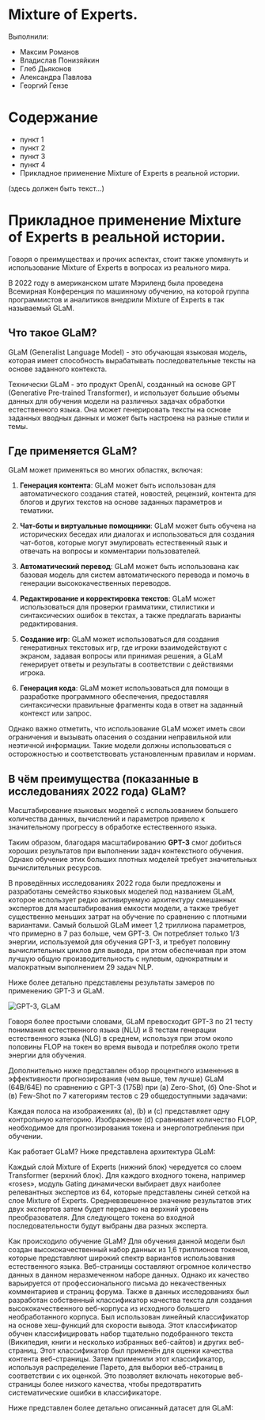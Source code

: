 # Mixture of Experts.
Выполнили:
* Максим Романов
* Владислав Понизяйкин
* Глеб Дьяконов
* Александра Павлова
* Георгий Гензе

# Содержание
* пункт 1
* пункт 2
* пункт 3
* пункт 4
* Прикладное применение Mixture of Experts в реальной истории.

(здесь должен быть текст…)

# Прикладное применение Mixture of Experts в реальной истории.
Говоря о преимуществах и прочих аспектах, стоит также упомянуть и использование Mixture of Experts в вопросах из реального мира.

В 2022 году в американском штате Мэриленд была проведена Всемирная Конференция по машинному обучению, на которой группа программистов и аналитиков внедрили Mixture of Experts в так называемый GLaM.

## Что такое GLaM?
GLaM (Generalist Language Model) - это обучающая языковая модель, которая имеет способность вырабатывать последовательные тексты на основе заданного контекста. 

Технически GLaM - это продукт OpenAI, созданный на основе GPT (Generative Pre-trained Transformer), и использует большие объемы данных для обучения модели на различных задачах обработки естественного языка. Она может генерировать тексты на основе заданных вводных данных и может быть настроена на разные стили и темы.

## Где применяется GLaM?
GLaM может применяться во многих областях, включая:

1. **Генерация контента**: GLaM может быть использован для автоматического создания статей, новостей, рецензий, контента для блогов и других текстов на основе заданных параметров и тематики.

2. **Чат-боты и виртуальные помощники**: GLaM может быть обучена на исторических беседах или диалогах и использоваться для создания чат-ботов, которые могут эмулировать естественный язык и отвечать на вопросы и комментарии пользователей.

3. **Автоматический перевод**: GLaM может быть использована как базовая модель для систем автоматического перевода и помочь в генерации высококачественных переводов.

4. **Редактирование и корректировка текстов**: GLaM может использоваться для проверки грамматики, стилистики и синтаксических ошибок в текстах, а также предлагать варианты редактирования.

5. **Создание игр**: GLaM может использоваться для создания генеративных текстовых игр, где игроки взаимодействуют с экраном, задавая вопросы или принимая решения, а GLaM генерирует ответы и результаты в соответствии с действиями игрока.

6. **Генерация кода**: GLaM может использоваться для помощи в разработке программного обеспечения, предоставляя синтаксически правильные фрагменты кода в ответ на заданный контекст или запрос.

Однако важно отметить, что использование GLaM может иметь свои ограничения и вызывать опасения о создании неправильной или неэтичной информации. Такие модели должны использоваться с осторожностью и соответствовать установленным правилам и нормам.

## В чём преимущества (показанные в исследованиях 2022 года) GLaM?
Масштабирование языковых моделей с использованием большего количества данных, вычислений и параметров привело к значительному прогрессу в обработке естественного языка.

Таким образом, благодаря масштабированию **GPT-3** смог добиться хороших результатов при выполнении задач контекстного обучения. Однако обучение этих больших плотных моделей требует значительных вычислительных ресурсов.

В проведённых исследованиях 2022 года были предложены и разработаны семейство языковых моделей под названием GLaM, которое использует редко активируемую архитектуру смешанных экспертов для масштабирования емкости модели, а также требует существенно меньших затрат на обучение по сравнению с плотными вариантами. Самый большой GLaM имеет 1,2 триллиона параметров, что примерно в 7 раз больше, чем GPT-3. Он потребляет только 1/3 энергии, используемой для обучения GPT-3, и требует половину вычислительных циклов для вывода, при этом обеспечивая при этом лучшую общую производительность с нулевым, однократным и малократным выполнением 29 задач NLP.

Ниже более детально представлены результаты замеров по применению GPT-3 и GLaM.

![GPT-3, GLaM](/path/to/image.png "Text to show on mouseover")

Говоря более простыми словами, GLaM превосходит GPT-3 по 21 тесту понимания естественного языка (NLU) и 8 тестам генерации естественного языка (NLG) в среднем, используя при этом около половины FLOP на токен во время вывода и потребляя около трети энергии для обучения.

Дополнительно ниже представлен обзор процентного изменения в эффективности прогнозирования (чем выше, тем лучше) GLaM (64B/64E) по сравнению с GPT-3 (175B) при (а) Zero-Shot, (б) One-Shot и (в) Few-Shot по 7 категориям тестов с 29 общедоступными задачами:



Каждая полоса на изображениях (a), (b) и (c) представляет одну контрольную категорию. Изображение (d) сравнивает количество FLOP, необходимое для прогнозирования токена и энергопотребления при обучении.

Как работает GLaM?
Ниже представлена архитектура GLaM:


Каждый слой Mixture of Experts (нижний блок) чередуется со слоем Transformer (верхний блок). Для каждого входного токена, например «roses», модуль Gating динамически выбирает двух наиболее релевантных экспертов из 64, которые представлены синей сеткой на слое Mixture of Experts. Средневзвешенное значение результатов этих двух экспертов затем будет передано на верхний уровень преобразователя. Для следующего токена во входной последовательности будут выбраны два разных эксперта.

Как происходило обучение GLaM?
Для обучения данной модели был создан высококачественный набор данных из 1,6 триллионов токенов, которые представляют широкий спектр вариантов использования естественного языка. Веб-страницы составляют огромное количество данных в данном неразмеченном наборе данных. Однако их качество варьируется от профессионального письма до некачественных комментариев и страниц форума. Также в данных исследованиях был разработан собственный классификатор качества текста для создания высококачественного веб-корпуса из исходного большего необработанного корпуса. Был использован линейный классификатор на основе хеш-функций для скорости вывода. Этот классификатор обучен классифицировать набор тщательно подобранного текста (Википедия, книги и несколько избранных веб-сайтов) и других веб-страниц. Этот классификатор был применён для оценки качества контента веб-страницы. Затем применили этот классификатор, используя распределение Парето, для выборки веб-страниц в соответствии с их оценкой. Это позволяет включать некоторые веб-страницы более низкого качества, чтобы предотвратить систематические ошибки в классификаторе.

Ниже представлен более детально описанный датасет для GLaM:





